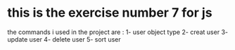 # this is the exercise number 7 for js 

the commands i used in the project are :
     1- user object type
     2- creat user 
     3- update user
     4- delete user
     5- sort user